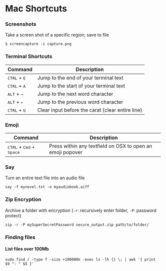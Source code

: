 # Mac Shortcuts

### Screenshots

Take a screen shot of a specific region; save to file

```
$ screencapture -i capture.png
```

### Terminal Shortcuts

Command | Description
--- | ---
<kbd>CTRL</kbd> + <kbd>E</kbd> | Jump to the end of your terminal text
<kbd>CTRL</kbd> + <kbd>A</kbd> | Jump to the start of your terminal text
<kbd>ALT</kbd> + <kbd>→</kbd> | Jump to the next word character
<kbd>ALT</kbd> + <kbd>←</kbd> | Jump to the previous word character
<kbd>CTRL</kbd> + <kbd>U</kbd> | Clear input before the carat (clear entire line)

### Emoji

Command | Description
--- | ---
<kbd>CTRL</kbd> + <kbd>Cmd</kbd> + <kbd>Space</kbd> | Press within any textfield on OSX to open an emoji popover

### Say

Turn an entire text file into an audio file

```
say -f mynovel.txt -o myaudiobook.aiff
```

### Zip Encryption

Archive a folder with encryption (`-r`: recursively enter folder, `-P`: password protect)

```
zip -r -P mySuperSecretPassword secure_output.zip path/to/folder/
```

### Finding files

#### List files over 100Mb

```
sudo find / -type f -size +100000k -exec ls -lh {} \; | awk '{ print $9 ": " $5 }'
```

